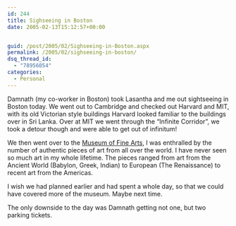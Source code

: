 ```yaml
---
id: 244
title: Sighseeing in Boston
date: 2005-02-13T15:12:57+00:00


guid: /post/2005/02/Sighseeing-in-Boston.aspx
permalink: /2005/02/sighseeing-in-boston/
dsq_thread_id:
  - "78956054"
categories:
  - Personal
---
```

<DIV class=Section1>
<P>Damnath (my co-worker in Boston) took Lasantha and me out sightseeing in Boston today. We went out to Cambridge and checked out Harvard and MIT, with its old Victorian style buildings Harvard looked familiar to the buildings over in Sri Lanka. Over at MIT we went through the “Infinite Corridor”, we took a detour though and were able to get out of infinitum! </P>
<P>We then went over to the <A href="http://www.mfa.org/">Museum of Fine Arts</A>, I was enthralled by the number of authentic pieces of art from all over the world. I have never seen so much art in my whole lifetime. The pieces ranged from art from the Ancient World (Babylon, Greek, Indian) to European (The Renaissance) to recent art from the Americas. </P>
<P>I wish we had planned earlier and had spent a whole day, so that we could have covered more of the museum. Maybe next time. </P>
<P>The only downside to the day was Damnath getting not one, but two parking tickets. </P></DIV>